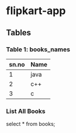 # flipkart-app

## Tables

### Table 1: books_names
|sn.no| Name |
|--|--|
|1|java|
|2|c++|
|3|c|
### List All Books

select * from books;
